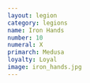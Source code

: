 ```yaml
---
layout: legion
category: legions
name: Iron Hands
number: 10
numeral: X
primarch: Medusa
loyalty: Loyal
image: iron_hands.jpg
---
```

